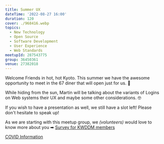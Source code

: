 ```yaml
---
title: Summer UX
dateTime: '2022-08-27 16:00'
duration: 120
cover: ./968416.webp
topics:
  - New Technology
  - Open Source
  - Software Development
  - User Experience
  - Web Standards
meetupId: 287543775
group: 36450361
venue: 27382018
---
```


Welcome Friends in hot, hot Kyoto. This summer we have the awesome opportunity to meet in the 67 diner that will open just for us. 🤩

While hiding from the sun, Martin will be talking about the variants of Logins on Web systems their UX and maybe some other considerations. 🤓

If you wish to have a presentation as well, we still have a slot left! Please don't hesitate to speak up!

As we are starting with this meetup group, we *(volunteers)* would love to know more about you ➡︎ [Survey for KWDDM members](https://docs.google.com/forms/d/e/1FAIpQLSfzo6DecghqIfir5O-2eiuQXPf81j97XcOCVEr6eJgUSEGeMw/viewform)

[COVID Information](https://www.meetup.com/kyoto-web-designers-and-developers-meetup/pages/32729656/About_COVID_and_this_meetup/)
